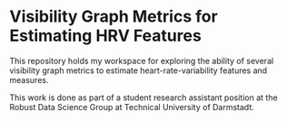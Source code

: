 # Visibility Graph Metrics for Estimating HRV Features
This repository holds my workspace for exploring the ability of several visibility graph metrics to estimate heart-rate-variability features and measures.

This work is done as part of a student research assistant position at the Robust Data Science Group at Technical University of Darmstadt.
